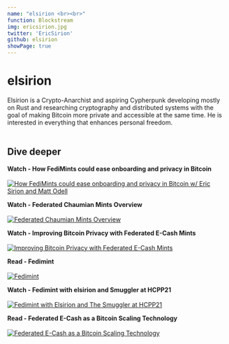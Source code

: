 ```yaml
---
name: "elsirion <br><br>"
function: Blockstream
img: ericsirion.jpg
twitter: 'EricSirion'
github: elsirion
showPage: true
---
```


# elsirion
 
Elsirion is a Crypto-Anarchist and aspiring Cypherpunk developing mostly on Rust and researching cryptography and distributed systems with the goal of making Bitcoin more private and accessible at the same time. He is interested in everything that enhances personal freedom. 
<br><br>

## Dive deeper


<div class="grid grid-cols-1 md:grid-cols-2 gap-5">
<div class="p-3 my-2">

**Watch - How FediMints could ease onboarding and privacy in Bitcoin** <br><br>
[ ![How FediMints could ease onboarding and privacy in Bitcoin w/ Eric Sirion and Matt Odell](/content/ericseth.png)](https://optoutpod.com/episodes/s3e01-fedimints/)
</div>


<div class="p-3 my-2">

**Watch - Federated Chaumian Mints Overview** <br><br>
[ ![Federated Chaumian Mints Overview](/content/fedimint.png)](https://www.youtube.com/watch?v=BtbUGFHZTW8/)
</div>

<div class="p-3 my-2">

**Watch - Improving Bitcoin Privacy with Federated E-Cash Mints** <br><br>
[ ![Improving Bitcoin Privacy with Federated E-Cash Mints](/content/elsirion_ab21.png)](https://youtu.be/eE895YTHjn0/)
</div>

<div class="p-3 my-2">

**Read - Fedimint** <br><br>
[ ![Fedimint](/content/elsirion_fedimint.png)](https://fedimint.org/)
</div>

<div class="p-3 my-2">

**Watch - Fedimint with elsirion and Smuggler at HCPP21** <br><br>
[ ![Fedimint with Elsirion and The Smuggler at HCPP21](/content/elsirion_hcpp21.png)](https://www.youtube.com/watch?v=JXGmzTbyuEw&t=5330s/)
</div>

<div class="p-3 my-2">

**Read - Federated E-Cash as a Bitcoin Scaling Technology** <br><br>
[ ![Federated E-Cash as a Bitcoin Scaling Technology](/content/elsirion_ecash.png)](https://medium.com/blockstream/blockstream-sponsors-federated-e-cash-as-a-bitcoin-scaling-technology-637ba05de7b3/)
</div>

</div>

<br>

